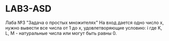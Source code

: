 # LAB3-ASD
Лаба №3 "Задача о простых множителях" На вход дается одно число х, нужно вывести все числа от 1 до х, удовлетворяющие условию:  i    где K, L, M - натуральные числа или могут быть равны 0.
